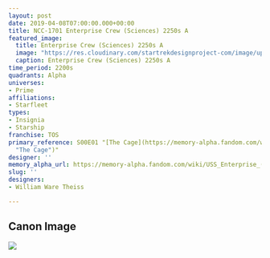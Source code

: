 ```yaml
---
layout: post
date: 2019-04-08T07:00:00.000+00:00
title: NCC-1701 Enterprise Crew (Sciences) 2250s A
featured_image:
  title: Enterprise Crew (Sciences) 2250s A
  image: "https://res.cloudinary.com/startrekdesignproject-com/image/upload/v1579884439/NCC-1701_Crew_Sciences_2250s-1a.png"
  caption: Enterprise Crew (Sciences) 2250s A
time_period: 2200s
quadrants: Alpha
universes:
- Prime
affiliations:
- Starfleet
types:
- Insignia
- Starship
franchise: TOS
primary_reference: S00E01 "[The Cage](https://memory-alpha.fandom.com/wiki/The_Cage
  "The Cage")"
designer: ''
memory_alpha_url: https://memory-alpha.fandom.com/wiki/USS_Enterprise_(NCC-1701)
slug: ''
designers:
- William Ware Theiss

---
```

## Canon Image

![](https://res.cloudinary.com/startrekdesignproject-com/image/upload/v1554750506/EnterpriseCrew_Sciences_2250s1-2.jpg)
